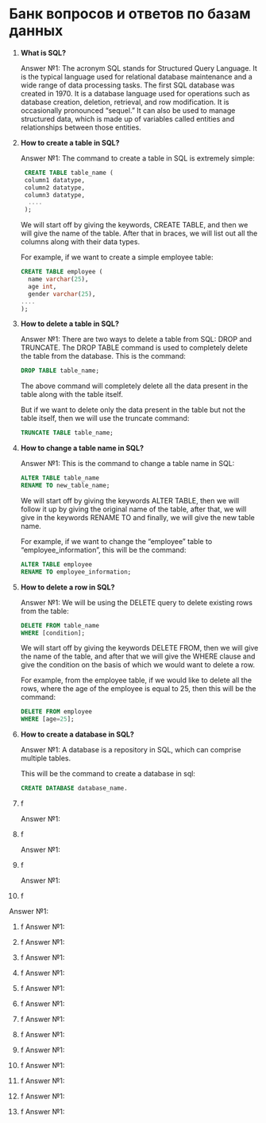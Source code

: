 # Банк вопросов и ответов по базам данных

1. **What is SQL?**

   Answer №1: The acronym SQL stands for Structured Query Language. It is the typical language used for relational database maintenance and a wide range of data processing tasks. The first SQL database was created in 1970. It is a database language used for operations such as database creation, deletion, retrieval, and row modification. It is occasionally pronounced “sequel.” It can also be used to manage structured data, which is made up of variables called entities and relationships between those entities.

2. **How to create a table in SQL?**

   Answer №1: The command to create a table in SQL is extremely simple:

   ``` sql
    CREATE TABLE table_name (
  	column1 datatype,
  	column2 datatype,
  	column3 datatype,
     ....
    );
   ```
   We will start off by giving the keywords, CREATE TABLE, and then we will give the name of the table. After that in braces, we will list out all the columns along with their data types.

   For example, if we want to create a simple employee table:
   ```sql
   CREATE TABLE employee (
	 name varchar(25),
	 age int,
	 gender varchar(25),
   ....
   );
   ```

3. **How to delete a table in SQL?**

   Answer №1: There are two ways to delete a table from SQL: DROP and TRUNCATE. The DROP TABLE command is used to completely delete the table from the database. This is the command:

   ```sql
   DROP TABLE table_name;
   ```
   The above command will completely delete all the data present in the table along with the table itself.
  
   But if we want to delete only the data present in the table but not the table itself, then we will use the truncate command:

   ```sql
   TRUNCATE TABLE table_name;
   ```
4. **How to change a table name in SQL?**

   Answer №1: This is the command to change a table name in SQL:
   ```sql
   ALTER TABLE table_name
   RENAME TO new_table_name;
   ```
   We will start off by giving the keywords ALTER TABLE, then we will follow it up by giving the original name of the table, after that, we will give in the keywords RENAME TO and finally, we will give the new table name.

   For example, if we want to change the “employee” table to “employee_information”, this will be the command:

   ```sql
   ALTER TABLE employee
   RENAME TO employee_information;
   ```

5. **How to delete a row in SQL?**

   Answer №1: We will be using the DELETE query to delete existing rows from the table:

   ```sql 
   DELETE FROM table_name
   WHERE [condition];
   ```

   We will start off by giving the keywords DELETE FROM, then we will give the name of the table, and after that we will give the WHERE clause and give the condition on the basis of which we would want to delete a row.

   For example, from the employee table, if we would like to delete all the rows, where the age of the employee is equal to 25, then this will be the command:

   ```sql
   DELETE FROM employee
   WHERE [age=25];
   ```

6. **How to create a database in SQL?**

   Answer №1: A database is a repository in SQL, which can comprise multiple tables.

   This will be the command to create a database in sql:
   ```sql	
   CREATE DATABASE database_name.
   ```

7. f

   Answer №1:

8. f

   Answer №1:

9. f

   Answer №1:

10. f

   Answer №1:

1. f
   Answer №1:

1. f
   Answer №1:

1. f
   Answer №1:

1. f
   Answer №1:

1. f
   Answer №1:

1. f
   Answer №1:

1. f
   Answer №1:

1. f
   Answer №1:

1. f
   Answer №1:

1. f
   Answer №1:

1. f
   Answer №1:

1. f
   Answer №1:

1. f
   Answer №1:


